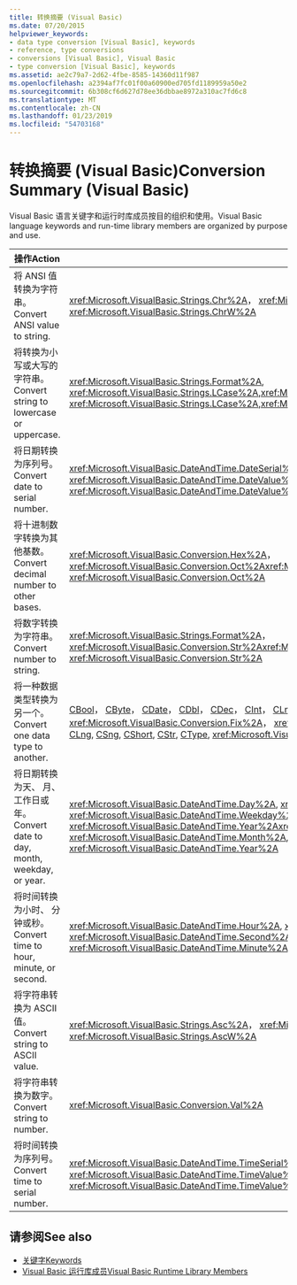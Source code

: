 ```yaml
---
title: 转换摘要 (Visual Basic)
ms.date: 07/20/2015
helpviewer_keywords:
- data type conversion [Visual Basic], keywords
- reference, type conversions
- conversions [Visual Basic], Visual Basic
- type conversion [Visual Basic], keywords
ms.assetid: ae2c79a7-2d62-4fbe-8585-14360d11f987
ms.openlocfilehash: a2394af7fc01f00a60900ed705fd1189959a50e2
ms.sourcegitcommit: 6b308cf6d627d78ee36dbbae8972a310ac7fd6c8
ms.translationtype: MT
ms.contentlocale: zh-CN
ms.lasthandoff: 01/23/2019
ms.locfileid: "54703168"
---
```

# <a name="conversion-summary-visual-basic"></a><span data-ttu-id="817a7-102">转换摘要 (Visual Basic)</span><span class="sxs-lookup"><span data-stu-id="817a7-102">Conversion Summary (Visual Basic)</span></span>
<span data-ttu-id="817a7-103">Visual Basic 语言关键字和运行时库成员按目的组织和使用。</span><span class="sxs-lookup"><span data-stu-id="817a7-103">Visual Basic language keywords and run-time library members are organized by purpose and use.</span></span>  
  
|<span data-ttu-id="817a7-104">操作</span><span class="sxs-lookup"><span data-stu-id="817a7-104">Action</span></span>|<span data-ttu-id="817a7-105">语言元素</span><span class="sxs-lookup"><span data-stu-id="817a7-105">Language element</span></span>|  
|------------|----------------------|  
|<span data-ttu-id="817a7-106">将 ANSI 值转换为字符串。</span><span class="sxs-lookup"><span data-stu-id="817a7-106">Convert ANSI value to string.</span></span>|<span data-ttu-id="817a7-107"><xref:Microsoft.VisualBasic.Strings.Chr%2A>， <xref:Microsoft.VisualBasic.Strings.ChrW%2A></span><span class="sxs-lookup"><span data-stu-id="817a7-107"><xref:Microsoft.VisualBasic.Strings.Chr%2A>, <xref:Microsoft.VisualBasic.Strings.ChrW%2A></span></span>|  
|<span data-ttu-id="817a7-108">将转换为小写或大写的字符串。</span><span class="sxs-lookup"><span data-stu-id="817a7-108">Convert string to lowercase or uppercase.</span></span>|<span data-ttu-id="817a7-109"><xref:Microsoft.VisualBasic.Strings.Format%2A>, <xref:Microsoft.VisualBasic.Strings.LCase%2A>,<xref:Microsoft.VisualBasic.Strings.UCase%2A></span><span class="sxs-lookup"><span data-stu-id="817a7-109"><xref:Microsoft.VisualBasic.Strings.Format%2A>, <xref:Microsoft.VisualBasic.Strings.LCase%2A>,<xref:Microsoft.VisualBasic.Strings.UCase%2A></span></span>|  
|<span data-ttu-id="817a7-110">将日期转换为序列号。</span><span class="sxs-lookup"><span data-stu-id="817a7-110">Convert date to serial number.</span></span>|<span data-ttu-id="817a7-111"><xref:Microsoft.VisualBasic.DateAndTime.DateSerial%2A>， <xref:Microsoft.VisualBasic.DateAndTime.DateValue%2A></span><span class="sxs-lookup"><span data-stu-id="817a7-111"><xref:Microsoft.VisualBasic.DateAndTime.DateSerial%2A>, <xref:Microsoft.VisualBasic.DateAndTime.DateValue%2A></span></span>|  
|<span data-ttu-id="817a7-112">将十进制数字转换为其他基数。</span><span class="sxs-lookup"><span data-stu-id="817a7-112">Convert decimal number to other bases.</span></span>|<span data-ttu-id="817a7-113"><xref:Microsoft.VisualBasic.Conversion.Hex%2A>， <xref:Microsoft.VisualBasic.Conversion.Oct%2A></span><span class="sxs-lookup"><span data-stu-id="817a7-113"><xref:Microsoft.VisualBasic.Conversion.Hex%2A>, <xref:Microsoft.VisualBasic.Conversion.Oct%2A></span></span>|  
|<span data-ttu-id="817a7-114">将数字转换为字符串。</span><span class="sxs-lookup"><span data-stu-id="817a7-114">Convert number to string.</span></span>|<span data-ttu-id="817a7-115"><xref:Microsoft.VisualBasic.Strings.Format%2A>， <xref:Microsoft.VisualBasic.Conversion.Str%2A></span><span class="sxs-lookup"><span data-stu-id="817a7-115"><xref:Microsoft.VisualBasic.Strings.Format%2A>, <xref:Microsoft.VisualBasic.Conversion.Str%2A></span></span>|  
|<span data-ttu-id="817a7-116">将一种数据类型转换为另一个。</span><span class="sxs-lookup"><span data-stu-id="817a7-116">Convert one data type to another.</span></span>|<span data-ttu-id="817a7-117">[CBool](../../../visual-basic/language-reference/functions/type-conversion-functions.md)， [CByte](../../../visual-basic/language-reference/functions/type-conversion-functions.md)， [CDate](../../../visual-basic/language-reference/functions/type-conversion-functions.md)， [CDbl](../../../visual-basic/language-reference/functions/type-conversion-functions.md)， [CDec](../../../visual-basic/language-reference/functions/type-conversion-functions.md)， [CInt](../../../visual-basic/language-reference/functions/type-conversion-functions.md)， [CLng](../../../visual-basic/language-reference/functions/type-conversion-functions.md)， [CSng](../../../visual-basic/language-reference/functions/type-conversion-functions.md)， [CShort](../../../visual-basic/language-reference/functions/type-conversion-functions.md)， [CStr](../../../visual-basic/language-reference/functions/type-conversion-functions.md)， [CType](../../../visual-basic/language-reference/functions/ctype-function.md)， <xref:Microsoft.VisualBasic.Conversion.Fix%2A>， <xref:Microsoft.VisualBasic.Conversion.Int%2A></span><span class="sxs-lookup"><span data-stu-id="817a7-117">[CBool](../../../visual-basic/language-reference/functions/type-conversion-functions.md), [CByte](../../../visual-basic/language-reference/functions/type-conversion-functions.md), [CDate](../../../visual-basic/language-reference/functions/type-conversion-functions.md), [CDbl](../../../visual-basic/language-reference/functions/type-conversion-functions.md), [CDec](../../../visual-basic/language-reference/functions/type-conversion-functions.md), [CInt](../../../visual-basic/language-reference/functions/type-conversion-functions.md), [CLng](../../../visual-basic/language-reference/functions/type-conversion-functions.md), [CSng](../../../visual-basic/language-reference/functions/type-conversion-functions.md), [CShort](../../../visual-basic/language-reference/functions/type-conversion-functions.md), [CStr](../../../visual-basic/language-reference/functions/type-conversion-functions.md), [CType](../../../visual-basic/language-reference/functions/ctype-function.md), <xref:Microsoft.VisualBasic.Conversion.Fix%2A>, <xref:Microsoft.VisualBasic.Conversion.Int%2A></span></span>|  
|<span data-ttu-id="817a7-118">将日期转换为天、 月、 工作日或年。</span><span class="sxs-lookup"><span data-stu-id="817a7-118">Convert date to day, month, weekday, or year.</span></span>|<span data-ttu-id="817a7-119"><xref:Microsoft.VisualBasic.DateAndTime.Day%2A>, <xref:Microsoft.VisualBasic.DateAndTime.Month%2A>, <xref:Microsoft.VisualBasic.DateAndTime.Weekday%2A>, <xref:Microsoft.VisualBasic.DateAndTime.Year%2A></span><span class="sxs-lookup"><span data-stu-id="817a7-119"><xref:Microsoft.VisualBasic.DateAndTime.Day%2A>, <xref:Microsoft.VisualBasic.DateAndTime.Month%2A>, <xref:Microsoft.VisualBasic.DateAndTime.Weekday%2A>, <xref:Microsoft.VisualBasic.DateAndTime.Year%2A></span></span>|  
|<span data-ttu-id="817a7-120">将时间转换为小时、 分钟或秒。</span><span class="sxs-lookup"><span data-stu-id="817a7-120">Convert time to hour, minute, or second.</span></span>|<span data-ttu-id="817a7-121"><xref:Microsoft.VisualBasic.DateAndTime.Hour%2A>, <xref:Microsoft.VisualBasic.DateAndTime.Minute%2A>, <xref:Microsoft.VisualBasic.DateAndTime.Second%2A></span><span class="sxs-lookup"><span data-stu-id="817a7-121"><xref:Microsoft.VisualBasic.DateAndTime.Hour%2A>, <xref:Microsoft.VisualBasic.DateAndTime.Minute%2A>, <xref:Microsoft.VisualBasic.DateAndTime.Second%2A></span></span>|  
|<span data-ttu-id="817a7-122">将字符串转换为 ASCII 值。</span><span class="sxs-lookup"><span data-stu-id="817a7-122">Convert string to ASCII value.</span></span>|<span data-ttu-id="817a7-123"><xref:Microsoft.VisualBasic.Strings.Asc%2A>， <xref:Microsoft.VisualBasic.Strings.AscW%2A></span><span class="sxs-lookup"><span data-stu-id="817a7-123"><xref:Microsoft.VisualBasic.Strings.Asc%2A>, <xref:Microsoft.VisualBasic.Strings.AscW%2A></span></span>|  
|<span data-ttu-id="817a7-124">将字符串转换为数字。</span><span class="sxs-lookup"><span data-stu-id="817a7-124">Convert string to number.</span></span>|<xref:Microsoft.VisualBasic.Conversion.Val%2A>|  
|<span data-ttu-id="817a7-125">将时间转换为序列号。</span><span class="sxs-lookup"><span data-stu-id="817a7-125">Convert time to serial number.</span></span>|<span data-ttu-id="817a7-126"><xref:Microsoft.VisualBasic.DateAndTime.TimeSerial%2A>， <xref:Microsoft.VisualBasic.DateAndTime.TimeValue%2A></span><span class="sxs-lookup"><span data-stu-id="817a7-126"><xref:Microsoft.VisualBasic.DateAndTime.TimeSerial%2A>, <xref:Microsoft.VisualBasic.DateAndTime.TimeValue%2A></span></span>|  
  
## <a name="see-also"></a><span data-ttu-id="817a7-127">请参阅</span><span class="sxs-lookup"><span data-stu-id="817a7-127">See also</span></span>
- [<span data-ttu-id="817a7-128">关键字</span><span class="sxs-lookup"><span data-stu-id="817a7-128">Keywords</span></span>](../../../visual-basic/language-reference/keywords/index.md)
- [<span data-ttu-id="817a7-129">Visual Basic 运行库成员</span><span class="sxs-lookup"><span data-stu-id="817a7-129">Visual Basic Runtime Library Members</span></span>](../../../visual-basic/language-reference/runtime-library-members.md)
